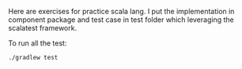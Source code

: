 Here are exercises for practice scala lang. I put the implementation in component package and  test case in test folder which leveraging the scalatest framework.

To run all the test:

```dtd
./gradlew test
```